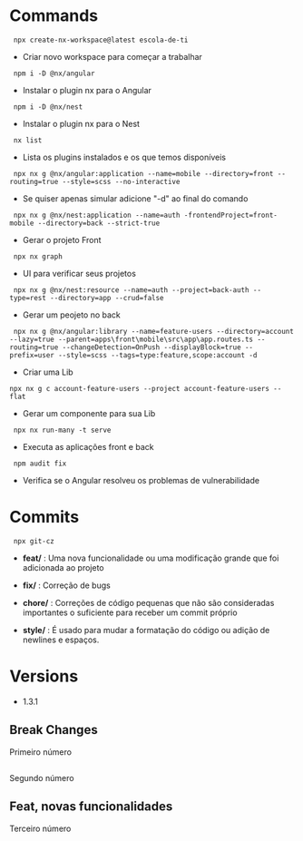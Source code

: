 # Commands

```
 npx create-nx-workspace@latest escola-de-ti
```
-  Criar novo workspace para começar a trabalhar

```
 npm i -D @nx/angular
```
- Instalar o plugin nx para o Angular

```
 npm i -D @nx/nest
```
- Instalar o plugin nx para o Nest

```
 nx list
```
- Lista os plugins instalados e os que temos disponíveis

```
 npx nx g @nx/angular:application --name=mobile --directory=front --routing=true --style=scss --no-interactive
```
- Se quiser apenas simular adicione "-d" ao final do comando

```
 npx nx g @nx/nest:application --name=auth -frontendProject=front-mobile --directory=back --strict-true
```
- Gerar o projeto Front

```
 npx nx graph
```
- UI para verificar seus projetos 

```
 npx nx g @nx/nest:resource --name=auth --project=back-auth --type=rest --directory=app --crud=false
```
- Gerar um peojeto no back

```
 npx nx g @nx/angular:library --name=feature-users --directory=account --lazy=true --parent=apps\front\mobile\src\app\app.routes.ts --routing=true --changeDetection=OnPush --displayBlock=true --prefix=user --style=scss --tags=type:feature,scope:account -d
```
- Criar uma Lib

```
npx nx g c account-feature-users --project account-feature-users --flat   
```
- Gerar um componente para sua Lib

```
 npx nx run-many -t serve
```
- Executa as aplicações front e back

```
 npm audit fix
```
- Verifica se o Angular resolveu os problemas de vulnerabilidade 

# Commits
```
 npx git-cz
```

- **feat/** : Uma nova funcionalidade ou uma modificação grande que foi adicionada ao projeto

- **fix/** : Correção de bugs

- **chore/** : Correções de código pequenas que não são consideradas importantes o suficiente para receber um commit próprio

- **style/** : É usado para mudar a formatação do código ou adição de newlines e espaços.

# Versions
- 1.3.1
## Break Changes
Primeiro número

##
Segundo número

## Feat, novas funcionalidades
Terceiro número
